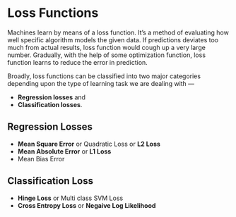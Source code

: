 # Loss Functions

Machines learn by means of a loss function. It’s a method of evaluating how well specific algorithm models the given data. If predictions deviates too much from actual results, loss function would cough up a very large number. Gradually, with the help of some optimization function, loss function learns to reduce the error in prediction.

Broadly, loss functions can be classified into two major categories depending upon the type of learning task we are dealing with —

* **Regression losses** and 
* **Classification losses**. 

## Regression Losses

* **Mean Square Error** or Quadratic Loss or **L2 Loss**
* **Mean Absolute Error** or **L1 Loss**
* Mean Bias Error

## Classification Loss

* **Hinge Loss** or Multi class SVM Loss
* **Cross Entropy Loss** or **Negaive Log Likelihood**

